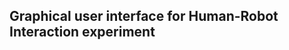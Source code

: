 Graphical user interface for Human-Robot Interaction experiment
---------------------------------------------------------------
